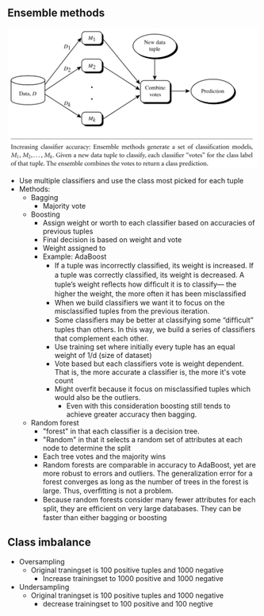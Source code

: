 ## Ensemble methods

![Ensemble_model.PNG](Images/Ensemble_model.PNG)

- Use multiple classifiers and use the class most picked for each tuple
- Methods:
    - Bagging
        - Majority vote
    - Boosting
        - Assign weight or worth to each classifier based on accuracies of previous tuples
        - Final decision is based on weight and vote
        - Weight assigned to
        - Example: AdaBoost
            - If a tuple was incorrectly classiﬁed, its weight is increased. 
            If a tuple was correctly classiﬁed, its weight is decreased. 
            A tuple’s weight reﬂects how difﬁcult it is to classify— the higher the weight, 
            the more often it has been misclassiﬁed
            - When we build classifiers we want it to focus on the misclassified tuples from the previous iteration.
            - Some classiﬁers may be better at classifying some “difﬁcult” tuples than others. In this way, we build a series of classiﬁers that complement each other. 
            - Use training set where initially every tuple has an equal weight of 1/d (size of dataset)
            - Vote based but each classifiers vote is weight dependent. That is, the more accurate a classifier is, the more it's vote count
            - Might overfit because it focus on misclassified tuples which would also be the outliers.
                - Even with this consideration boosting still tends to achieve greater accuracy then bagging.
    - Random forest
        - "forest" in that each classifier is a decision tree.
        - "Random" in that it selects a random set of attributes at each node to determine the split
        - Each tree votes and the majority wins
        - Random forests are comparable in accuracy to AdaBoost, yet are more robust to errors and outliers. 
        The generalization error for a forest converges as long as the number of trees in the forest is large. 
        Thus, overﬁtting is not a problem. 
        - Because random forests consider many fewer attributes for each split, they are efﬁcient on very large databases. 
        They can be faster than either bagging or boosting
        
## Class imbalance
- Oversampling
    - Original traningset is 100 positive tuples and 1000 negative
        - Increase trainingset to 1000 positive and 1000 negative
- Undersampling
    -  Original traningset is 100 positive tuples and 1000 negative
        - decrease trainingset to 100 positive and 100 negtive 